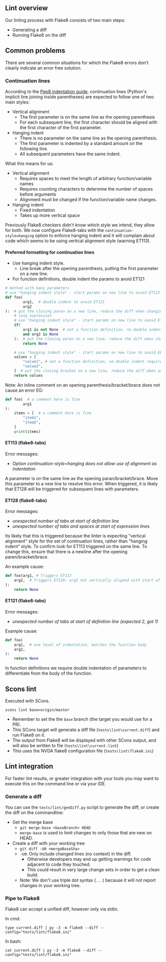 
## Lint overview
Our linting process with Flake8 consists of two main steps:
- Generating a diff
- Running Flake8 on the diff

## Common problems
There are several common situations for which the Flake8 errors don't clearly indicate an error free solution.

### Continuation lines

According to the
[Pep8 indentation guide](https://www.python.org/dev/peps/pep-0008/#indentation),
continuation lines (Python's implicit line joining inside parentheses) are expected
to follow one of two main styles:

- Vertical alignment
  - The first parameter is on the same line as the opening parenthesis
  - For each subsequent line, the first character should be aligned with the
    first character of the first parameter.
- Hanging indent
  - There is no parameter on the same line as the opening parenthesis.
  - The first parameter is indented by a standard amount on the following line.
  - All subsequent parameters have the same indent.

What this means for us:
- Vertical alignment
  - Requires spaces to meet the length of arbitrary function/variable names
  - Requires counting characters to determine the number of spaces before arguments
  - Alignment must be changed if the function/variable name changes.
- Hanging indent
  - Fixed indentation
  - Takes up more vertical space

Previously Flake8 checkers didn't know which style we intend, they allow for both.
We now configure Flake8-tabs with the `continuation-style=hanging` option to enforce hanging indent
and it will complain about code which seems to be using vertical alignment style (warning ET113).

#### Preferred formatting for continuation lines

- Use hanging indent style.
  - Line break after the opening parenthesis, putting the first parameter on a new line.
- For function definitions, double indent the params to avoid ET121

```python
# method with many parameters
# use "hanging indent style" - start params on new line to avoid ET113 and ET128
def foo(
		arg1,  # double indent to avoid ET121
		arg2
):  # put the closing paren on a new line, reduce the diff when changing parameters.
	# long expression
	# use "hanging indent style" - start params on new line to avoid ET113 and ET128
	if(
		arg1 is not None  # not a function definition, no double indent required
		and arg2 is None
	):  # put the closing paren on a new line, reduce the diff when changing conditions
		return None

	# use "hanging indent style" - start params on new line to avoid EET113 and T128
	values = [
		"value1", # not a function definition, no double indent required
		"value2",
	]  # put the closing bracket on a new line, reduce the diff when adding items.
	return values

```

Note: An inline comment on an opening parenthesis/bracket/brace does not cause an error
EG:
```python
def foo(  # a comment here is fine
		arg1
):
	items = [  # a comment here is fine
		"item1",
		"item2",
	]
	print(items)
```

#### ET113 (flake8-tabs)

Error messages:
 - *Option continuation-style=hanging does not allow use of alignment as indentation*

A parameter is on the same line as the opening paran/bracket/brace.
Move this parameter to a new line to resolve this error.
When triggered, it is likely that ET128 will be triggered for subsequent lines with parameters.

#### ET128 (flake8-tabs)

Error messages:
- *unexpected number of tabs at start of definition line*
- *unexpected number of tabs and spaces at start of expression line*s

Its likely that this is triggered because the linter is expecting "vertical alignment"
style for the set of continuation lines, rather than "hanging indent" style.
To confirm look for ET113 triggered on the same line.
To change this, ensure that there is a newline after the opening paren/bracket/brace.

An example cause:
```python
def foo(arg1, # Triggers ET113
	arg2,  # Triggers ET128: arg2 not vertically aligned with start of first parameter.
):
	return None
```

#### ET121 (flake8-tabs)

Error messages:
- *unexpected number of tabs at start of definition line (expected 2, got 1)*

Example cause:
```python
def foo(
	arg1,  # one level of indentation, matches the function body
	arg2,
):
	return None
```

In function definitions we require double indentation of parameters to differentiate from
the body of the function.

## Scons lint
Executed with SCons.
```
scons lint base=origin/master
```
- Remember to set the the `base` branch (the target you would use for a PR).
- This SCons target will generate a diff file (`tests\lint\current.diff`) and run Flake8 on it.
- The output from Flake8 will be displayed with other SCons output, and will also be written to file (`tests\lint\current.lint`)
- This uses the NVDA flake8 configuration file (`tests\lint\flake8.ini`)

## Lint integration

For faster lint results, or greater integration with your tools you may want to execute this on the command line or via your IDE.

### Generate a diff

You can use the `tests/lint/genDiff.py` script to generate the diff, or create the diff on the commandline:
- Get the merge base
  - `git merge-base <baseBranch> HEAD`
  - `merge-base` is used to limit changes to only those that are new on HEAD.
- Create a diff with your working tree
  - `git diff -U0 <mergeBaseSha>`
  - `-U0`: Only include changed lines (no context) in the diff.
    - Otherwise developers may end up getting warnings for code adjacent to code they touched.
    - This could result in very large change sets in order to get a clean build.
  - Note: We don't use triple dot syntax (`...`) because it will not report changes in your working tree.

### Pipe to Flake8

Flake8 can accept a unified diff, however only via stdin.

In cmd:
```
type current.diff | py -3 -m flake8 --diff --config="tests/lint/flake8.ini"
```

In bash:
```
cat current.diff | py -3 -m flake8 --diff --config="tests/lint/flake8.ini"
```
